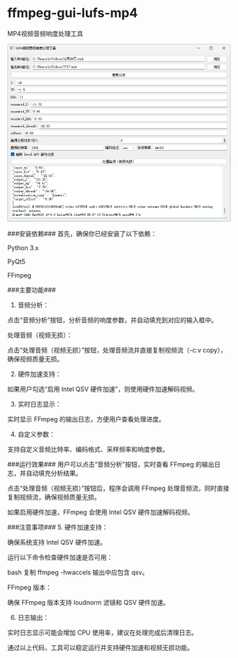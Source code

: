 # ffmpeg-gui-lufs-mp4
MP4视频音频响度处理工具

![GitHub图像](/%E5%B1%8F%E5%B9%95%E6%88%AA%E5%9B%BE%202025-01-14%20230019.png)

###安装依赖###
首先，确保你已经安装了以下依赖：

Python 3.x

PyQt5

FFmpeg

###主要功能###
1. 音频分析：

点击“音频分析”按钮，分析音频的响度参数，并自动填充到对应的输入框中。

处理音频（视频无损）：

点击“处理音频（视频无损）”按钮，处理音频流并直接复制视频流（-c:v copy），确保视频质量无损。

2. 硬件加速支持：

如果用户勾选“启用 Intel QSV 硬件加速”，则使用硬件加速解码视频。

3. 实时日志显示：

实时显示 FFmpeg 的输出日志，方便用户查看处理进度。

4. 自定义参数：

支持自定义音频比特率、编码格式、采样频率和响度参数。

###运行效果###
用户可以点击“音频分析”按钮，实时查看 FFmpeg 的输出日志，并自动填充分析结果。

点击“处理音频（视频无损）”按钮后，程序会调用 FFmpeg 处理音频流，同时直接复制视频流，确保视频质量无损。

如果启用硬件加速，FFmpeg 会使用 Intel QSV 硬件加速解码视频。

###注意事项###
5. 硬件加速支持：

确保系统支持 Intel QSV 硬件加速。

运行以下命令检查硬件加速是否可用：

bash
复制
ffmpeg -hwaccels
输出中应包含 qsv。

FFmpeg 版本：

确保 FFmpeg 版本支持 loudnorm 滤镜和 QSV 硬件加速。

6. 日志输出：

实时日志显示可能会增加 CPU 使用率，建议在处理完成后清理日志。

通过以上代码，工具可以稳定运行并支持硬件加速和视频无损功能。
